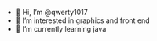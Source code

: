 - 👋 Hi, I’m @qwerty1017
- 👀 I’m interested in graphics and front end
- 🌱 I’m currently learning java


<!---
qwerty1017/qwerty1017 is a ✨ special ✨ repository because its `README.md` (this file) appears on your GitHub profile.
You can click the Preview link to take a look at your changes.
--->
